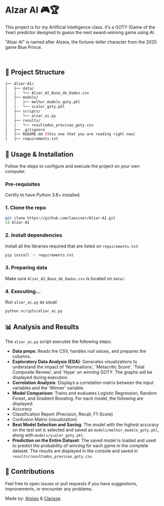 # Alzar AI 🎮🏆
<p>This project is for my Artificial Intelligence class. It’s a GOTY (Game of the Year) predictor designed to guess the next award-winning game using AI.</p>
<p>"Alzar AI" is named after Alzara, the fortune-teller character from the 2025 game Blue Prince.</p>
<br>

## 📁 Project Structure
```bash
├── Alzar-AI/
│   ├── data/
│   │   └── Alzar_AI_Base_de_Dados.csv
│   ├── models/
│   │   ├── melhor_modelo_goty.pkl
│   │   └── scaler_goty.pkl
│   ├── scripts/
│   │   └── alzar_ai.py
│   ├── results/
│   │   └── resultados_previsao_goty.csv
│   ├── .gitignore
│   ├── README.md (this one that you are reading right now)
│   ├── requirements.txt
```

## 🚀 Usage & Installation
Follow the steps to configure and execute the project on your own computer.

### Pre-requisites
Certify to have Python 3.8+ installed.

### 1. Clone the repo
```bash
git clone https://github.com/laosioor/Alzar-AI.git
cd Alzar-AI
```

### 2. Install dependencies
Install all the libraries required that are listed on `requirements.txt`:
```bash
pip install -r requirements.txt
```

### 3. Preparing data
Make sure `Alzar_AI_Base_de_Dados.csv` is located on `data/`.

### 4. Executing...
Run `alzar_ai.py` as usual:
```bash
python scripts/alzar_ai.py
```

## 📊 Analysis and Results
The `alzar_ai.py` script executes the following steps:
* **Data preps**: Reads the CSV, handles null values, and prepares the columns.
* **Exploratory Data Analysis (EDA)**: Generates visualizations to understand the impact of 'Nominations', 'Metacritic Score', 'Total Composite Review', and 'Hype' on winning GOTY. The graphs will be displayed during execution.
* **Correlation Analysis**: Displays a correlation matrix between the input variables and the 'Winner' variable.
* **Model Comparison**: Trains and evaluates Logistic Regression, Random Forest, and Gradient Boosting. For each model, the following are displayed:
 * Accuracy
 * Classification Report (Precision, Recall, F1-Score)
 * Confusion Matrix (visualization)
* **Best Model Selection and Saving**: The model with the highest accuracy on the test set is selected and saved as `models/melhor_modelo_goty.pkl`, along with `models/scaler_goty.pkl`.
* **Prediction on the Entire Dataset**: The saved model is loaded and used to predict the probability of winning for each game in the complete dataset. The results are displayed in the console and saved in `results/resultados_previsao_goty.csv`.

## 🤝 Contributions
Feel free to open issues or pull requests if you have suggestions, improvements, or encounter any problems.

<p>Made by: <a href="https://github.com/laosioor">Aloísio</a> & <a href="https://github.com/RezeScarlet">Clarisse</a>.</p>
